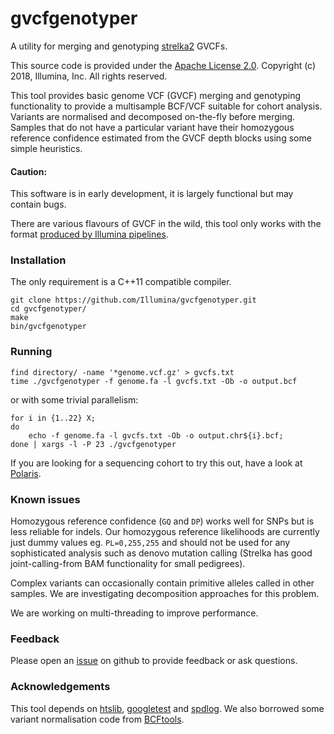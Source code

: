 # gvcfgenotyper 

A utility for merging and genotyping [strelka2](https://github.com/Illumina/strelka) GVCFs.

This source code is provided under the [Apache License 2.0](https://choosealicense.com/licenses/apache-2.0/#). Copyright (c) 2018, Illumina, Inc. All rights reserved.

This tool provides basic genome VCF (GVCF) merging and genotyping functionality to provide a multisample BCF/VCF suitable for cohort analysis. Variants are normalised and decomposed on-the-fly before merging. Samples that do not have a particular variant have their homozygous reference confidence estimated from the GVCF depth blocks using some simple heuristics.

#### Caution:

This software is in early development, it is largely functional but may contain bugs.

There are various flavours of GVCF in the wild, this tool only works with the format [produced by Illumina pipelines](https://sites.google.com/site/gvcftools/home/about-gvcf).


### Installation

The only requirement is a C++11 compatible compiler.

```
git clone https://github.com/Illumina/gvcfgenotyper.git
cd gvcfgenotyper/
make
bin/gvcfgenotyper
```

### Running

```
find directory/ -name '*genome.vcf.gz' > gvcfs.txt
time ./gvcfgenotyper -f genome.fa -l gvcfs.txt -Ob -o output.bcf
```

or with some trivial parallelism:

```
for i in {1..22} X;
do 
    echo -f genome.fa -l gvcfs.txt -Ob -o output.chr${i}.bcf;
done | xargs -l -P 23 ./gvcfgenotyper
```

If you are looking for a sequencing cohort to try this out, have a look at [Polaris](https://github.com/Illumina/Polaris).

### Known issues

Homozygous reference confidence (`GQ` and `DP`) works well for SNPs but is less reliable for indels. Our homozygous reference likelihoods are currently just dummy values eg. `PL=0,255,255` and should not be used for any sophisticated analysis such as denovo mutation calling (Strelka has good joint-calling-from BAM functionality for small pedigrees).

Complex variants can occasionally contain primitive alleles called in other samples. We are investigating decomposition approaches for this problem.

We are working on multi-threading to improve performance.

### Feedback

Please open an [issue](https://github.com/Illumina/gvcfgenotyper/issues) on github to provide feedback or ask questions.

### Acknowledgements

This tool depends on [htslib](http://www.htslib.org), [googletest](https://github.com/google/googletest) and [spdlog](https://github.com/gabime/spdlog). We also borrowed some variant normalisation code from [BCFtools](https://samtools.github.io/bcftools/bcftools.html).
